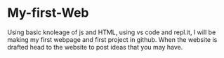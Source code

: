 # My-first-Web
Using basic knoleage of js and HTML, using vs code and repl.it, I will be making my first webpage and first project in github. When the website is drafted head to the website to post ideas that you may have.
